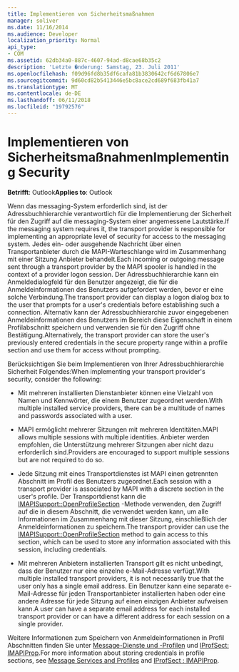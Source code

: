 ```yaml
---
title: Implementieren von Sicherheitsmaßnahmen
manager: soliver
ms.date: 11/16/2014
ms.audience: Developer
localization_priority: Normal
api_type:
- COM
ms.assetid: 62db34a0-887c-4607-94ad-d8cae68b35c2
description: 'Letzte �nderung: Samstag, 23. Juli 2011'
ms.openlocfilehash: f09d96fd8b35df6cafa81b3830642cf6d67806e7
ms.sourcegitcommit: 9d60cd82b5413446e5bc8ace2cd689f683fb41a7
ms.translationtype: MT
ms.contentlocale: de-DE
ms.lasthandoff: 06/11/2018
ms.locfileid: "19792576"
---
```

# <a name="implementing-security"></a><span data-ttu-id="7d1e0-103">Implementieren von Sicherheitsmaßnahmen</span><span class="sxs-lookup"><span data-stu-id="7d1e0-103">Implementing Security</span></span>

  
  
<span data-ttu-id="7d1e0-104">**Betrifft**: Outlook</span><span class="sxs-lookup"><span data-stu-id="7d1e0-104">**Applies to**: Outlook</span></span> 
  
<span data-ttu-id="7d1e0-105">Wenn das messaging-System erforderlich sind, ist der Adressbuchhierarchie verantwortlich für die Implementierung der Sicherheit für den Zugriff auf die messaging-System einer angemessene Lautstärke.</span><span class="sxs-lookup"><span data-stu-id="7d1e0-105">If the messaging system requires it, the transport provider is responsible for implementing an appropriate level of security for access to the messaging system.</span></span> <span data-ttu-id="7d1e0-106">Jedes ein- oder ausgehende Nachricht über einen Transportanbieter durch die MAPI-Warteschlange wird im Zusammenhang mit einer Sitzung Anbieter behandelt.</span><span class="sxs-lookup"><span data-stu-id="7d1e0-106">Each incoming or outgoing message sent through a transport provider by the MAPI spooler is handled in the context of a provider logon session.</span></span> <span data-ttu-id="7d1e0-107">Der Adressbuchhierarchie kann ein Anmeldedialogfeld für den Benutzer angezeigt, die für die Anmeldeinformationen des Benutzers aufgefordert werden, bevor er eine solche Verbindung.</span><span class="sxs-lookup"><span data-stu-id="7d1e0-107">The transport provider can display a logon dialog box to the user that prompts for a user's credentials before establishing such a connection.</span></span> <span data-ttu-id="7d1e0-108">Alternativ kann der Adressbuchhierarchie zuvor eingegebenen Anmeldeinformationen des Benutzers im Bereich diese Eigenschaft in einem Profilabschnitt speichern und verwenden sie für den Zugriff ohne Bestätigung.</span><span class="sxs-lookup"><span data-stu-id="7d1e0-108">Alternatively, the transport provider can store the user's previously entered credentials in the secure property range within a profile section and use them for access without prompting.</span></span>
  
<span data-ttu-id="7d1e0-109">Berücksichtigen Sie beim Implementieren von Ihrer Adressbuchhierarchie Sicherheit Folgendes:</span><span class="sxs-lookup"><span data-stu-id="7d1e0-109">When implementing your transport provider's security, consider the following:</span></span>
  
- <span data-ttu-id="7d1e0-110">Mit mehreren installierten Dienstanbieter können eine Vielzahl von Namen und Kennwörter, die einem Benutzer zugeordnet werden.</span><span class="sxs-lookup"><span data-stu-id="7d1e0-110">With multiple installed service providers, there can be a multitude of names and passwords associated with a user.</span></span>
    
- <span data-ttu-id="7d1e0-111">MAPI ermöglicht mehrerer Sitzungen mit mehreren Identitäten.</span><span class="sxs-lookup"><span data-stu-id="7d1e0-111">MAPI allows multiple sessions with multiple identities.</span></span> <span data-ttu-id="7d1e0-112">Anbieter werden empfohlen, die Unterstützung mehrerer Sitzungen aber nicht dazu erforderlich sind.</span><span class="sxs-lookup"><span data-stu-id="7d1e0-112">Providers are encouraged to support multiple sessions but are not required to do so.</span></span>
    
- <span data-ttu-id="7d1e0-113">Jede Sitzung mit eines Transportdienstes ist MAPI einen getrennten Abschnitt im Profil des Benutzers zugeordnet.</span><span class="sxs-lookup"><span data-stu-id="7d1e0-113">Each session with a transport provider is associated by MAPI with a discrete section in the user's profile.</span></span> <span data-ttu-id="7d1e0-114">Der Transportdienst kann die [IMAPISupport::OpenProfileSection](imapisupport-openprofilesection.md) -Methode verwenden, den Zugriff auf die in diesem Abschnitt, die verwendet werden kann, um alle Informationen im Zusammenhang mit dieser Sitzung, einschließlich der Anmeldeinformationen zu speichern.</span><span class="sxs-lookup"><span data-stu-id="7d1e0-114">The transport provider can use the [IMAPISupport::OpenProfileSection](imapisupport-openprofilesection.md) method to gain access to this section, which can be used to store any information associated with this session, including credentials.</span></span> 
    
- <span data-ttu-id="7d1e0-115">Mit mehreren Anbietern installierten Transport gilt es nicht unbedingt, dass der Benutzer nur eine einzelne e-Mail-Adresse verfügt.</span><span class="sxs-lookup"><span data-stu-id="7d1e0-115">With multiple installed transport providers, it is not necessarily true that the user only has a single email address.</span></span> <span data-ttu-id="7d1e0-116">Ein Benutzer kann eine separate e-Mail-Adresse für jeden Transportanbieter installierten haben oder eine andere Adresse für jede Sitzung auf einen einzigen Anbieter aufweisen kann.</span><span class="sxs-lookup"><span data-stu-id="7d1e0-116">A user can have a separate email address for each installed transport provider or can have a different address for each session on a single provider.</span></span>
    
<span data-ttu-id="7d1e0-117">Weitere Informationen zum Speichern von Anmeldeinformationen in Profil Abschnitten finden Sie unter [Message-Dienste und -Profilen](message-services-and-profiles.md) und [IProfSect: IMAPIProp](iprofsectimapiprop.md).</span><span class="sxs-lookup"><span data-stu-id="7d1e0-117">For more information about storing credentials in profile sections, see [Message Services and Profiles](message-services-and-profiles.md) and [IProfSect : IMAPIProp](iprofsectimapiprop.md).</span></span>
  

